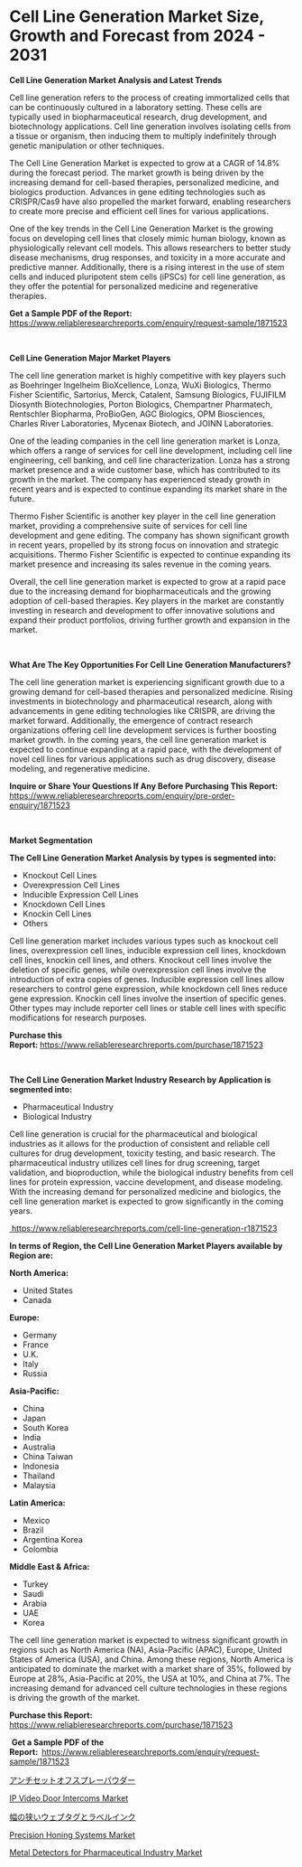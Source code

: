 <p><h1>Cell Line Generation Market Size, Growth and Forecast from 2024 - 2031</h1></p><p><strong>Cell Line Generation Market Analysis and Latest Trends</strong></p>
<p><p>Cell line generation refers to the process of creating immortalized cells that can be continuously cultured in a laboratory setting. These cells are typically used in biopharmaceutical research, drug development, and biotechnology applications. Cell line generation involves isolating cells from a tissue or organism, then inducing them to multiply indefinitely through genetic manipulation or other techniques.</p><p>The Cell Line Generation Market is expected to grow at a CAGR of 14.8% during the forecast period. The market growth is being driven by the increasing demand for cell-based therapies, personalized medicine, and biologics production. Advances in gene editing technologies such as CRISPR/Cas9 have also propelled the market forward, enabling researchers to create more precise and efficient cell lines for various applications.</p><p>One of the key trends in the Cell Line Generation Market is the growing focus on developing cell lines that closely mimic human biology, known as physiologically relevant cell models. This allows researchers to better study disease mechanisms, drug responses, and toxicity in a more accurate and predictive manner. Additionally, there is a rising interest in the use of stem cells and induced pluripotent stem cells (iPSCs) for cell line generation, as they offer the potential for personalized medicine and regenerative therapies.</p></p>
<p><strong>Get a Sample PDF of the Report:&nbsp;</strong> <a href="https://www.reliableresearchreports.com/enquiry/request-sample/1871523">https://www.reliableresearchreports.com/enquiry/request-sample/1871523</a></p>
<p>&nbsp;</p>
<p><strong>Cell Line Generation Major Market Players</strong></p>
<p><p>The cell line generation market is highly competitive with key players such as Boehringer Ingelheim BioXcellence, Lonza, WuXi Biologics, Thermo Fisher Scientific, Sartorius, Merck, Catalent, Samsung Biologics, FUJIFILM Diosynth Biotechnologies, Porton Biologics, Chempartner Pharmatech, Rentschler Biopharma, ProBioGen, AGC Biologics, OPM Biosciences, Charles River Laboratories, Mycenax Biotech, and JOINN Laboratories.</p><p>One of the leading companies in the cell line generation market is Lonza, which offers a range of services for cell line development, including cell line engineering, cell banking, and cell line characterization. Lonza has a strong market presence and a wide customer base, which has contributed to its growth in the market. The company has experienced steady growth in recent years and is expected to continue expanding its market share in the future.</p><p>Thermo Fisher Scientific is another key player in the cell line generation market, providing a comprehensive suite of services for cell line development and gene editing. The company has shown significant growth in recent years, propelled by its strong focus on innovation and strategic acquisitions. Thermo Fisher Scientific is expected to continue expanding its market presence and increasing its sales revenue in the coming years.</p><p>Overall, the cell line generation market is expected to grow at a rapid pace due to the increasing demand for biopharmaceuticals and the growing adoption of cell-based therapies. Key players in the market are constantly investing in research and development to offer innovative solutions and expand their product portfolios, driving further growth and expansion in the market.</p></p>
<p>&nbsp;</p>
<p><strong>What Are The Key Opportunities For Cell Line Generation Manufacturers?</strong></p>
<p><p>The cell line generation market is experiencing significant growth due to a growing demand for cell-based therapies and personalized medicine. Rising investments in biotechnology and pharmaceutical research, along with advancements in gene editing technologies like CRISPR, are driving the market forward. Additionally, the emergence of contract research organizations offering cell line development services is further boosting market growth. In the coming years, the cell line generation market is expected to continue expanding at a rapid pace, with the development of novel cell lines for various applications such as drug discovery, disease modeling, and regenerative medicine.</p></p>
<p><strong>Inquire or Share Your Questions If Any Before Purchasing This Report:</strong> <a href="https://www.reliableresearchreports.com/enquiry/pre-order-enquiry/1871523">https://www.reliableresearchreports.com/enquiry/pre-order-enquiry/1871523</a></p>
<p>&nbsp;</p>
<p><strong>Market Segmentation</strong></p>
<p><strong>The Cell Line Generation Market Analysis by types is segmented into:</strong></p>
<p><ul><li>Knockout Cell Lines</li><li>Overexpression Cell Lines</li><li>Inducible Expression Cell Lines</li><li>Knockdown Cell Lines</li><li>Knockin Cell Lines</li><li>Others</li></ul></p>
<p><p>Cell line generation market includes various types such as knockout cell lines, overexpression cell lines, inducible expression cell lines, knockdown cell lines, knockin cell lines, and others. Knockout cell lines involve the deletion of specific genes, while overexpression cell lines involve the introduction of extra copies of genes. Inducible expression cell lines allow researchers to control gene expression, while knockdown cell lines reduce gene expression. Knockin cell lines involve the insertion of specific genes. Other types may include reporter cell lines or stable cell lines with specific modifications for research purposes.</p></p>
<p><strong>Purchase this Report:&nbsp;</strong><a href="https://www.reliableresearchreports.com/purchase/1871523">https://www.reliableresearchreports.com/purchase/1871523</a></p>
<p>&nbsp;</p>
<p><strong>The Cell Line Generation Market Industry Research by Application is segmented into:</strong></p>
<p><ul><li>Pharmaceutical Industry</li><li>Biological Industry</li></ul></p>
<p><p>Cell line generation is crucial for the pharmaceutical and biological industries as it allows for the production of consistent and reliable cell cultures for drug development, toxicity testing, and basic research. The pharmaceutical industry utilizes cell lines for drug screening, target validation, and bioproduction, while the biological industry benefits from cell lines for protein expression, vaccine development, and disease modeling. With the increasing demand for personalized medicine and biologics, the cell line generation market is expected to grow significantly in the coming years.</p></p>
<p><a href="https://www.reliableresearchreports.com/cell-line-generation-r1871523">&nbsp;https://www.reliableresearchreports.com/cell-line-generation-r1871523</a></p>
<p><strong>In terms of Region, the Cell Line Generation Market Players available by Region are:</strong></p>
<p>
    <p> <strong> North America: </strong>
        <ul>
            <li>United States</li>
            <li>Canada</li>
        </ul>
        </p> 
    <p> <strong> Europe: </strong>
        <ul>
            <li>Germany</li>
            <li>France</li>
            <li>U.K.</li>
            <li>Italy</li>
            <li>Russia</li>
        </ul>
        </p> 
    <p> <strong> Asia-Pacific: </strong>
        <ul>
            <li>China</li>
            <li>Japan</li>
            <li>South Korea</li>
            <li>India</li>
            <li>Australia</li>
            <li>China Taiwan</li>
            <li>Indonesia</li>
            <li>Thailand</li>
            <li>Malaysia</li>
        </ul>
        </p> 
    <p> <strong> Latin America: </strong>
        <ul>
            <li>Mexico</li>
            <li>Brazil</li>
            <li>Argentina Korea</li>
            <li>Colombia</li>
        </ul>
        </p> 
    <p> <strong> Middle East & Africa: </strong>
        <ul>
            <li>Turkey</li>
            <li>Saudi</li>
            <li>Arabia</li>
            <li>UAE</li>
            <li>Korea</li>
        </ul>
    </p>
    </p>
<p><p>The cell line generation market is expected to witness significant growth in regions such as North America (NA), Asia-Pacific (APAC), Europe, United States of America (USA), and China. Among these regions, North America is anticipated to dominate the market with a market share of 35%, followed by Europe at 28%, Asia-Pacific at 20%, the USA at 10%, and China at 7%. The increasing demand for advanced cell culture technologies in these regions is driving the growth of the market.</p></p>
<p><strong>Purchase this Report: </strong><a href="https://www.reliableresearchreports.com/purchase/1871523">https://www.reliableresearchreports.com/purchase/1871523</a></p>
<p>&nbsp;<strong>Get a Sample PDF of the Report:&nbsp;&nbsp;</strong><a href="https://www.reliableresearchreports.com/enquiry/request-sample/1871523">https://www.reliableresearchreports.com/enquiry/request-sample/1871523</a></p>
<p><strong></strong></p>
<p><p><a href="https://github.com/RaeJenkins1952/Market-Research-Report-List-1/blob/main/5268073168784.md">アンチセットオフスプレーパウダー</a></p><p><a href="https://github.com/muhammadasraf467/Market-Research-Report-List-1/blob/main/ip-video-door-intercoms-market.md">IP Video Door Intercoms Market</a></p><p><a href="https://github.com/andrade7361/Market-Research-Report-List-2/blob/main/9481296168783.md">幅の狭いウェブタグとラベルインク</a></p><p><a href="https://www.linkedin.com/pulse/precision-honing-systems-market-size-segmentation-trends-u2nje">Precision Honing Systems Market</a></p><p><a href="https://github.com/sosoelmasry38/Market-Research-Report-List-1/blob/main/metal-detectors-for-pharmaceutical-industry-market.md">Metal Detectors for Pharmaceutical Industry Market</a></p></p>